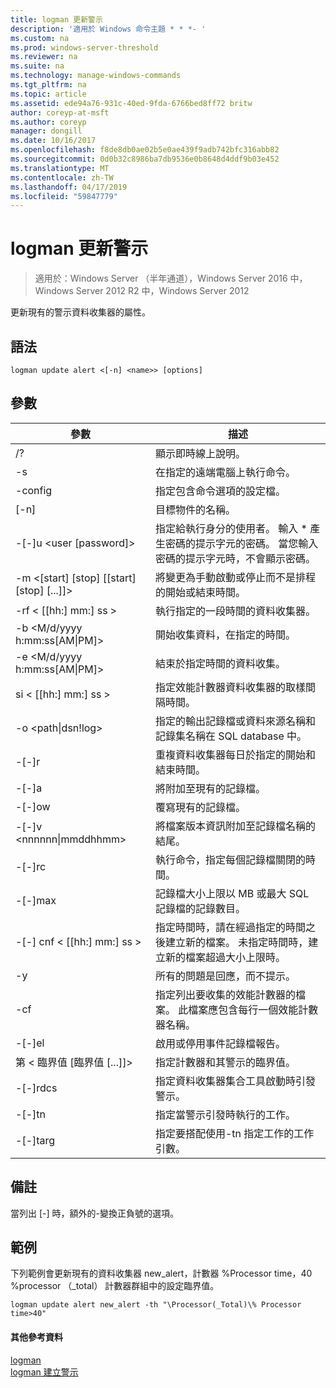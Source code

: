 ```yaml
---
title: logman 更新警示
description: '適用於 Windows 命令主題 * * *- '
ms.custom: na
ms.prod: windows-server-threshold
ms.reviewer: na
ms.suite: na
ms.technology: manage-windows-commands
ms.tgt_pltfrm: na
ms.topic: article
ms.assetid: ede94a76-931c-40ed-9fda-6766bed8ff72 britw
author: coreyp-at-msft
ms.author: coreyp
manager: dongill
ms.date: 10/16/2017
ms.openlocfilehash: f8de8db0ae02b5e0ae439f9adb742bfc316abb82
ms.sourcegitcommit: 0d0b32c8986ba7db9536e0b8648d4ddf9b03e452
ms.translationtype: MT
ms.contentlocale: zh-TW
ms.lasthandoff: 04/17/2019
ms.locfileid: "59847779"
---
```

# <a name="logman-update-alert"></a>logman 更新警示

>適用於：Windows Server （半年通道），Windows Server 2016 中，Windows Server 2012 R2 中，Windows Server 2012

更新現有的警示資料收集器的屬性。  
  
## <a name="syntax"></a>語法  
```  
logman update alert <[-n] <name>> [options]  
```  
## <a name="parameters"></a>參數  
|參數|描述|  
|-------|--------|  
|/?|顯示即時線上說明。|  
|-s <computer name>|在指定的遠端電腦上執行命令。|  
|-config <value>|指定包含命令選項的設定檔。|  
|[-n] <name>|目標物件的名稱。|  
|-[-]u <user [password]>|指定給執行身分的使用者。 輸入 * 產生密碼的提示字元的密碼。 當您輸入密碼的提示字元時，不會顯示密碼。|  
|-m <[start] [stop] [[start] [stop] [...]]>|將變更為手動啟動或停止而不是排程的開始或結束時間。|  
|-rf < [[hh:] mm:] ss >|執行指定的一段時間的資料收集器。|  
|-b <M/d/yyyy h:mm:ss[AM&#124;PM]>|開始收集資料，在指定的時間。|  
|-e <M/d/yyyy h:mm:ss[AM&#124;PM]>|結束於指定時間的資料收集。|  
|si < [[hh:] mm:] ss >|指定效能計數器資料收集器的取樣間隔時間。|  
|-o <path&#124;dsn!log>|指定的輸出記錄檔或資料來源名稱和記錄集名稱在 SQL database 中。|  
|-[-]r|重複資料收集器每日於指定的開始和結束時間。|  
|-[-]a|將附加至現有的記錄檔。|  
|-[-]ow|覆寫現有的記錄檔。|  
|-[-]v <nnnnnn&#124;mmddhhmm>|將檔案版本資訊附加至記錄檔名稱的結尾。|  
|-[-]rc <task>|執行命令，指定每個記錄檔關閉的時間。|  
|-[-]max <value>|記錄檔大小上限以 MB 或最大 SQL 記錄檔的記錄數目。|  
|-[-] cnf < [[hh:] mm:] ss >|指定時間時，請在經過指定的時間之後建立新的檔案。 未指定時間時，建立新的檔案超過大小上限時。|  
|-y|所有的問題是回應，而不提示。|  
|-cf <filename>|指定列出要收集的效能計數器的檔案。 此檔案應包含每行一個效能計數器名稱。|  
|-[-]el|啟用或停用事件記錄檔報告。|  
|第 < 臨界值 [臨界值 [...]]>|指定計數器和其警示的臨界值。|  
|-[-]rdcs <name>|指定資料收集器集合工具啟動時引發警示。|  
|-[-]tn <task>|指定當警示引發時執行的工作。|  
|-[-]targ <argument>|指定要搭配使用-tn 指定工作的工作引數。|  
## <a name="remarks"></a>備註  
當列出 [-] 時，額外的-變換正負號的選項。  
## <a name="BKMK_examples"></a>範例  
下列範例會更新現有的資料收集器 new_alert，計數器 %Processor time，40 %processor （_total） 計數器群組中的設定臨界值。  
```  
logman update alert new_alert -th "\Processor(_Total)\% Processor time>40"  
```  
#### <a name="additional-references"></a>其他參考資料  
[logman](logman.md)  
[logman 建立警示](logman-create-alert.md)  
